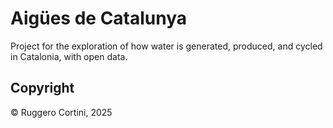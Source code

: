 # Aigües de Catalunya
Project for the exploration of how water is generated, produced, and cycled in Catalonia, with open data.

## Copyright
© Ruggero Cortini, 2025